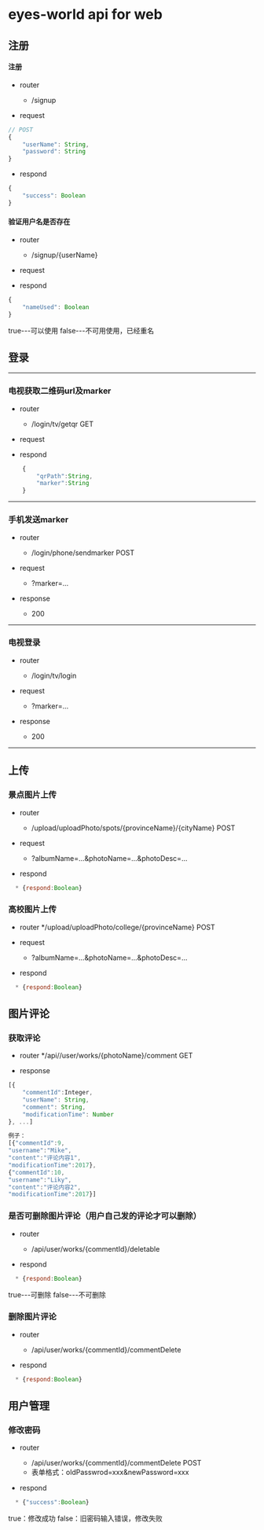 # eyes-world api for web

## 注册

#### 注册

* router
  * /signup

* request
```js
// POST
{
    "userName": String,
    "password": String
}
```

* respond
```js
{
    "success": Boolean
}
```

#### 验证用户名是否存在

* router
  * /signup/{userName}

* request

* respond
```js
{
    "nameUsed": Boolean
}
```
true---可以使用
false---不可用使用，已经重名
## 登录

----
### 电视获取二维码url及marker

* router
  * /login/tv/getqr  GET
  
* request


* respond
```js
    {
        "qrPath":String,
        "marker":String
    }
```

---
### 手机发送marker

* router
  * /login/phone/sendmarker  POST

* request
  * ?marker=...
  
* response
  * 200

---
###  电视登录

* router
  * /login/tv/login
  
* request
  * ?marker=...
  
* response
  *  200

---



## 上传

### 景点图片上传

* router
  * /upload/uploadPhoto/spots/{provinceName}/{cityName}  POST

* request

  * ?albumName=...&photoName=...&photoDesc=...


* respond
```js
  * {respond:Boolean}
```
### 高校图片上传

* router
  */upload/uploadPhoto/college/{provinceName}  POST

* request

  * ?albumName=...&photoName=...&photoDesc=...


* respond
```js
  * {respond:Boolean}
```

## 图片评论

### 获取评论
* router
  */api//user/works/{photoName}/comment  GET


* response
```js
[{
	"commentId":Integer,
    "userName": String,
    "comment": String,
    "modificationTime": Number
}, ...]
```
```js
例子：
[{"commentId":9,
"username":"Mike",
"content":"评论内容1",
"modificationTime":2017},
{"commentId":10,
"username":"Liky",
"content":"评论内容2",
"modificationTime":2017}]
```

### 是否可删除图片评论（用户自己发的评论才可以删除）

* router
  * /api/user/works/{commentId}/deletable
  
* respond
```js
  * {respond:Boolean} 
```
true---可删除
false---不可删除


### 删除图片评论

* router
  * /api/user/works/{commentId}/commentDelete  
  
* respond
```js
  * {respond:Boolean}
```

## 用户管理

### 修改密码
* router
  * /api/user/works/{commentId}/commentDelete   POST
  * 表单格式：oldPasswrod=xxx&newPassword=xxx
  
* respond
```js
  * {"success":Boolean}
```
true：修改成功
false：旧密码输入错误，修改失败